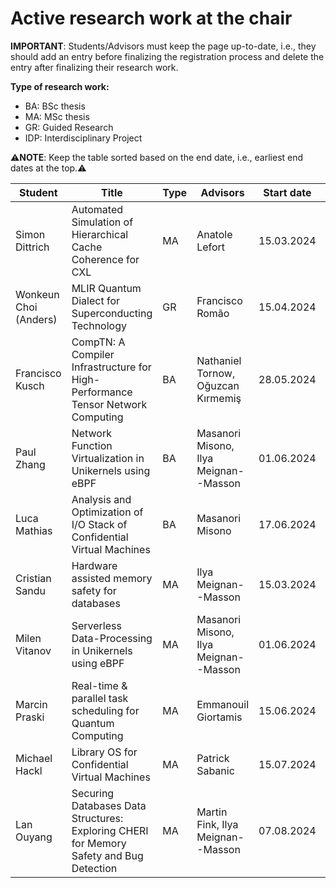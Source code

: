 # Active research work at the chair


**IMPORTANT**: Students/Advisors must keep the page up-to-date, i.e., they should add an entry before finalizing the registration process and delete the entry after finalizing their research work.

**Type of research work:**
  - BA: BSc thesis
  - MA: MSc thesis
  - GR: Guided Research
  - IDP: Interdisciplinary Project

⚠️**NOTE**: Keep the table sorted based on the end date, i.e., earliest end dates at the top.⚠️

| Student               | Title                                                                                   | Type | Advisors                                 | Start date | End date   |
|-----------------------|-----------------------------------------------------------------------------------------|------|------------------------------------------|------------|------------|
| Simon Dittrich        | Automated Simulation of Hierarchical Cache Coherence for CXL                            | MA   | Anatole Lefort                           | 15.03.2024 | 15.09.2024 |
| Wonkeun Choi (Anders) | MLIR Quantum Dialect for Superconducting Technology                                     | GR   | Francisco Romão                          | 15.04.2024 | 15.09.2024 |
| Francisco Kusch       | CompTN: A Compiler Infrastructure for High-Performance Tensor Network Computing         | BA   | Nathaniel Tornow, Oğuzcan Kırmemiş       | 28.05.2024 | 28.09.2024 |
| Paul Zhang            | Network Function Virtualization in Unikernels using eBPF                                | BA   | Masanori Misono, Ilya Meignan--Masson    | 01.06.2024 | 01.10.2024 |
| Luca Mathias          | Analysis and Optimization of I/O Stack of Confidential Virtual Machines                 | BA   | Masanori Misono                          | 17.06.2024 | 17.10.2024 |
| Cristian Sandu        | Hardware assisted memory safety for databases                                           | MA   | Ilya Meignan--Masson                     | 15.03.2024 | 28.10.2024 |
| Milen Vitanov         | Serverless Data-Processing in Unikernels using eBPF                                     | MA   | Masanori Misono, Ilya Meignan--Masson    | 01.06.2024 | 01.12.2024 |
| Marcin Praski         | Real-time & parallel task scheduling for Quantum Computing                              | MA   | Emmanouil Giortamis                      | 15.06.2024 | 15.12.2024 |
| Michael Hackl         | Library OS for Confidential Virtual Machines                                            | MA   | Patrick Sabanic                          | 15.07.2024 | 01.01.2025 |
| Lan Ouyang            | Securing Databases Data Structures: Exploring CHERI for Memory Safety and Bug Detection | MA   | Martin Fink, Ilya Meignan--Masson        | 07.08.2024 | 07.02.2025 |

